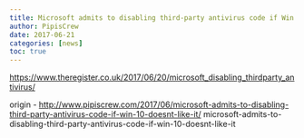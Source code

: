 ```yaml
---
title: Microsoft admits to disabling third-party antivirus code if Win 10 doesn-t like it
author: PipisCrew
date: 2017-06-21
categories: [news]
toc: true
---
```


https://www.theregister.co.uk/2017/06/20/microsoft_disabling_thirdparty_antivirus/

origin - http://www.pipiscrew.com/2017/06/microsoft-admits-to-disabling-third-party-antivirus-code-if-win-10-doesnt-like-it/ microsoft-admits-to-disabling-third-party-antivirus-code-if-win-10-doesnt-like-it